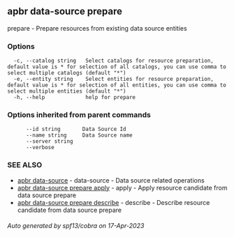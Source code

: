 ## apbr data-source prepare

prepare - Prepare resources from existing data source entities

### Options

```
  -c, --catalog string   Select catalogs for resource preparation, default value is * for selection of all catalogs, you can use comma to select multiple catalogs (default "*")
  -e, --entity string    Select entities for resource preparation, default value is * for selection of all entities, you can use comma to select multiple entities (default "*")
  -h, --help             help for prepare
```

### Options inherited from parent commands

```
      --id string       Data Source Id
      --name string     Data Source name
      --server string   
      --verbose         
```

### SEE ALSO

* [apbr data-source](apbr_data-source.md)	 - data-source - Data source related operations
* [apbr data-source prepare apply](apbr_data-source_prepare_apply.md)	 - apply - Apply resource candidate from data source prepare
* [apbr data-source prepare describe](apbr_data-source_prepare_describe.md)	 - describe - Describe resource candidate from data source prepare

###### Auto generated by spf13/cobra on 17-Apr-2023

